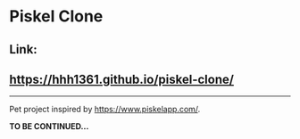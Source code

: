 # Piskel Clone  
## Link:  
## https://hhh1361.github.io/piskel-clone/
---

Pet project inspired by https://www.piskelapp.com/.  

**TO BE CONTINUED...**
